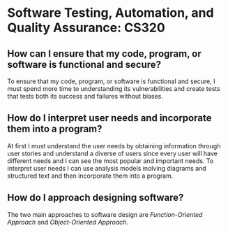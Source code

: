# Software Testing, Automation, and Quality Assurance: CS320

<h2> How can I ensure that my code, program, or software is functional and secure?</h2>

To ensure that my code, program, or software is functional and secure, I must spend more time to understanding its vulnerabilities and create tests that tests both its success and failures without biases. 

<h2>How do I interpret user needs and incorporate them into a program?</h2>

At first I must understand the user needs by obtaining information through user stories and understand a diverse of users since every user will have different needs and I can see the most popular and important needs. To interpret user needs I can use analysis models inolving diagrams and structured text and then incorporate them into a program. 

<h2>How do I approach designing software?</h2>

The two main approaches to software design are <bold>*Function-Oriented Approach*</bold> and *Object-Oriented Approach*.



